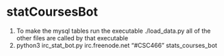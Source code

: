 # statCoursesBot
1. To make the mysql tables run the executable ./load_data.py all of the other files are called by that executable
2. python3 irc_stat_bot.py irc.freenode.net “#CSC466” stats_courses_bot
